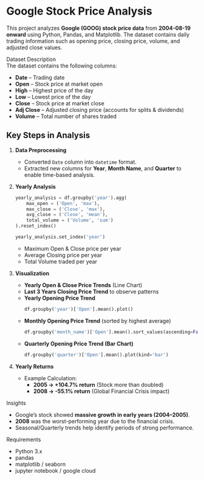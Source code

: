 # Google Stock Price Analysis   

This project analyzes **Google (GOOG) stock price data** from **2004-08-19 onward** using Python, Pandas, and Matplotlib. The dataset contains daily trading information such as opening price, closing price, volume, and adjusted close values.  

 Dataset Description  
The dataset contains the following columns:  
- **Date** – Trading date  
- **Open** – Stock price at market open  
- **High** – Highest price of the day  
- **Low** – Lowest price of the day  
- **Close** – Stock price at market close  
- **Adj Close** – Adjusted closing price (accounts for splits & dividends)  
- **Volume** – Total number of shares traded  

##  Key Steps in Analysis  

1. **Data Preprocessing**  
   - Converted `Date` column into `datetime` format.  
   - Extracted new columns for **Year**, **Month Name**, and **Quarter** to enable time-based analysis.  

2. **Yearly Analysis**  
   ```python
   yearly_analysis = df.groupby('year').agg(
       max_open = ('Open', 'max'),
       max_close = ('Close', 'max'),
       avg_close = ('Close', 'mean'),
       total_volume = ('Volume', 'sum')
   ).reset_index()

   yearly_analysis.set_index('year')
   ```
   - Maximum Open & Close price per year  
   - Average Closing price per year  
   - Total Volume traded per year  

3. **Visualization**  
   - **Yearly Open & Close Price Trends** (Line Chart)  
   - **Last 3 Years Closing Price Trend** to observe patterns  
   - **Yearly Opening Price Trend**  
     ```python
     df.groupby('year')['Open'].mean().plot()
     ```  
   - **Monthly Opening Price Trend** (sorted by highest average)  
     ```python
     df.groupby('month_name')['Open'].mean().sort_values(ascending=False).plot()
     ```  
   - **Quarterly Opening Price Trend (Bar Chart)**  
     ```python
     df.groupby('quarter')['Open'].mean().plot(kind='bar')
     ```

4. **Yearly Returns**  
   - Example Calculation:  
     - **2005 → +104.7% return** (Stock more than doubled)  
     - **2008 → -55.1% return** (Global Financial Crisis impact)  

Insights  
- Google’s stock showed **massive growth in early years (2004–2005)**.  
- **2008** was the worst-performing year due to the financial crisis.  
- Seasonal/Quarterly trends help identify periods of strong performance.  

 Requirements  
- Python 3.x  
- pandas  
- matplotlib / seaborn  
- jupyter notebook / google cloud 

